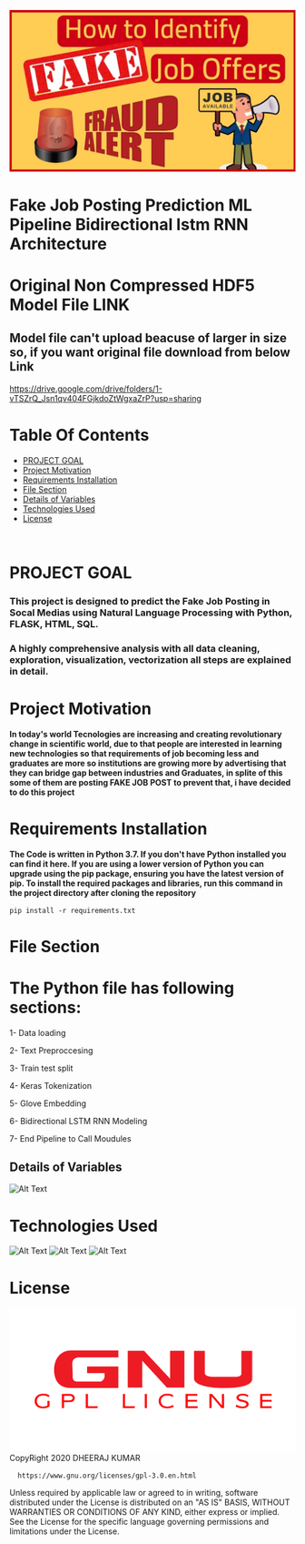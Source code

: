 ![Alt Text](https://github.com/DheerajKumar97/Fake-Job-Posting-Prediction-ML-Pipeline--Bidirectional--lstm--RNN/blob/main/FakeJob.jpg)
<br>
# Fake Job Posting Prediction ML Pipeline Bidirectional lstm RNN Architecture

# Original Non Compressed HDF5 Model File LINK
## Model file can't upload beacuse of larger in size so, if you want original file download from below Link
https://drive.google.com/drive/folders/1-vTSZrQ_Jsn1qv404FGjkdoZtWgxaZrP?usp=sharing

# Table Of Contents
- [PROJECT GOAL](#PROJECT-GOAL)
- [Project Motivation](#Project-Motivation)
- [Requirements Installation](#Requirements-Installation)
- [File Section](#File-Section)
- [Details of Variables](#Details-of-Variables)
- [Technologies Used](#Technologies-Used)
- [License](#License)
<br>

# PROJECT GOAL

### This project is designed to predict the Fake Job Posting in Socal Medias using Natural Language Processing with Python, FLASK, HTML, SQL.

### A highly comprehensive analysis with all data cleaning, exploration, visualization, vectorization all steps are explained in detail.

# Project Motivation

**In today's world Tecnologies are increasing and creating revolutionary change in scientific world, due to that people are interested in learning new technologies so that requirements of job becoming less and graduates are more so institutions are growing more by advertising that they can bridge gap between industries and Graduates, in splite of this some of them are posting FAKE JOB POST to prevent that, i have decided to do this project**

# Requirements Installation

**The Code is written in Python 3.7. If you don't have Python installed you can find it here. If you are using a lower version of Python you can upgrade using the pip package, ensuring you have the latest version of pip. To install the required packages and libraries, run this command in the project directory after cloning the repository**

    pip install -r requirements.txt

# File Section

# The Python file has following sections:

1- Data loading

2- Text Preproccesing

3- Train test split

4- Keras Tokenization

5- Glove Embedding

6- Bidirectional LSTM  RNN Modeling

7- End Pipeline to Call Moudules


##  Details of Variables

![Alt Text](https://github.com/DheerajKumar97/Drug-review-sentiment-Analysis--Flask-Deployment-Heroku/blob/master/DRA%20Snapshots/variable%20details.jpg)

# Technologies Used

![Alt Text](https://github.com/DheerajKumar97/IPL-Score-Prediction-with-Flask-Deployment-Heroku/blob/master/static/p1.jpg)
![Alt Text](https://github.com/DheerajKumar97/IPL-Score-Prediction-with-Flask-Deployment-Heroku/blob/master/static/p2.png)
![Alt Text](https://github.com/DheerajKumar97/IPL-Score-Prediction-with-Flask-Deployment-Heroku/blob/master/static/p3.png)


# License

![Alt Text](https://github.com/DheerajKumar97/Automated-ML-Application-for-EDA-Streamlit-Deployment--Heroku/blob/master/GNU.png)
<br>
CopyRight 2020 DHEERAJ KUMAR

      https://www.gnu.org/licenses/gpl-3.0.en.html
      
Unless required by applicable law or agreed to in writing, software distributed under the License is distributed on an "AS IS" BASIS, WITHOUT WARRANTIES OR CONDITIONS OF ANY KIND, either express or implied. See the License for the specific language governing permissions and limitations under the License.
<br>
